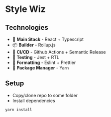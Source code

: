 # Style Wiz

## Technologies

- 🧰 **Main Stack** - React + Typescript
- 📦 **Builder** - Rollup.js
- 🚚 **CI/CD** - Github Actions + Semantic Release
- 🧪 **Testing** - Jest + RTL
- 📃 **Formatting** - Eslint + Prettier
- 💼 **Package Manager** - Yarn

## Setup

- Copy/clone repo to some folder
- Install dependencies

```bash
yarn install
```
